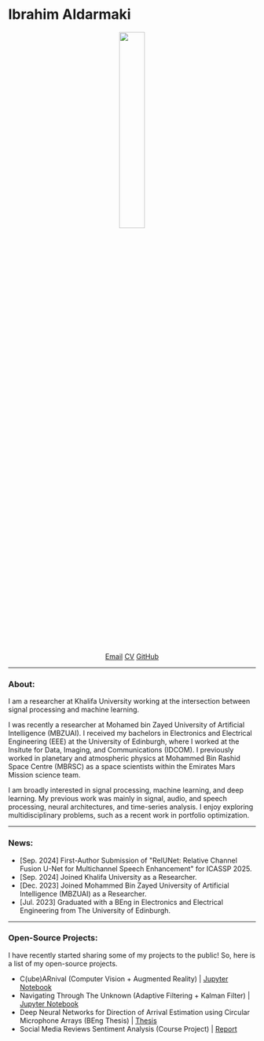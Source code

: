 # Ibrahim Aldarmaki

[//]: #![fake_cameraman](https://github.com/i-aldarmaki/personal_website/assets/139388233/7a287150-afc5-4601-ab8e-f75b1be9687b?classes=float-right)
[//]:<p align="center" width="100%" border-radius="200px">
[//]:    <img width="32%" src="https://github.com/i-aldarmaki/personal_website/assets/139388233/7a287150-afc5-4601-ab8e-f75b1be9687b"> 
[//]:</p>

[//]: #![personal_picture](https://github.com/i-aldarmaki/personal_website/assets/139388233/69a3f45f-b241-4fc1-9c10-9d0b9e8c809f)
[//]:#![transparent_picture](https://github.com/i-aldarmaki/personal_website/assets/139388233/578ae050-a75a-4e30-b461-1c596d8584a2)

[//]:#!kjhk[CV](https://drive.google.com/file/d/160MjWzBS4SaKJrNdwSVgc25cqbVzJ8jP/view?usp=drive_link)[GitHub](https://github.com/i-aldarmaki)


<p align="center" width="100%" border-radius="200px">
    <img width="32%" src="https://github.com/i-aldarmaki/personal_website/assets/139388233/578ae050-a75a-4e30-b461-1c596d8584a2"> 
</p>

<p align="center" width="100%" border-radius="200px">
    <a href="mailto:ibrahim.m.aldarmaki@outlook.com">Email</a>
    <a href="https://drive.google.com/file/d/160MjWzBS4SaKJrNdwSVgc25cqbVzJ8jP/view?usp=drive_link">CV</a>
    <a href="https://github.com/i-aldarmaki">GitHub</a>
</p>


***
### About:
I am a researcher at Khalifa University working at the intersection between signal processing and machine learning.

I was recently a researcher at Mohamed bin Zayed University of Artificial Intelligence (MBZUAI). I received my bachelors in Electronics and Electrical Engineering (EEE) at the University of Edinburgh, where I worked at the Insitute for Data, Imaging, and Communications (IDCOM). I previously worked in planetary and atmospheric physics at Mohammed Bin Rashid Space Centre (MBRSC) as a space scientists within the Emirates Mars Mission science team. 

I am broadly interested in signal processing, machine learning, and deep learning. My previous work was mainly in signal, audio, and speech processing, neural architectures, and time-series analysis. I enjoy exploring multidisciplinary problems, such as a recent work in portfolio optimization.

***
### News:
- [Sep. 2024] First-Author Submission of "RelUNet: Relative Channel Fusion U-Net for Multichannel Speech Enhancement" for ICASSP 2025.
- [Sep. 2024] Joined Khalifa University as a Researcher.
- [Dec. 2023] Joined Mohammed Bin Zayed University of Artificial Intelligence (MBZUAI) as a Researcher.
- [Jul. 2023] Graduated with a BEng in Electronics and Electrical Engineering from The University of Edinburgh.

***
### Open-Source Projects:
I have recently started sharing some of my projects to the public! So, here is a list of my open-source projects.
* C(ube)ARnival (Computer Vision + Augmented Reality) | [Jupyter Notebook](https://github.com/i-aldarmaki/CubeARnival/blob/main/CubeARnival_chessboard.ipynb)
* Navigating Through The Unknown (Adaptive Filtering + Kalman Filter) | [Jupyter Notebook](https://github.com/i-aldarmaki/Navigating-Through-the-Unknown/blob/main/Navigating_Through_The_Unknown.ipynb)
* Deep Neural Networks for Direction of Arrival Estimation using Circular Microphone Arrays (BEng Thesis) | [Thesis](file/BEng_Thesis_Ibrahim_Aldarmaki.pdf)
* Social Media Reviews Sentiment Analysis (Course Project) | [Report](file/DAML4_CW2.pdf)
